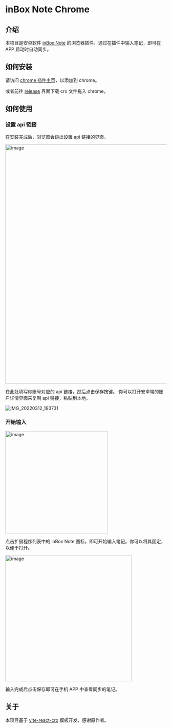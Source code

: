 # inBox Note Chrome

## 介绍

本项目是安卓软件 [inBox Note](https://gudong.web.cloudendpoint.cn/inbox/guide.html) 的浏览器插件，通过在插件中输入笔记，即可在 APP 启动时自动同步。

## 如何安装

请访问 [chrome 插件主页](https://chrome.google.com/webstore/detail/inbox-note/oohnohniochgefahfjehkdhgkgaokjai)，以添加到 chrome。

或者前往 [release](https://github.com/hyoban/inbox-chrome-ext/releases) 界面下载 crx 文件拖入 chrome。

## 如何使用

### 设置 api 链接

在安装完成后，浏览器会跳出设置 api 链接的界面。

<img width="748" alt="image" src="https://user-images.githubusercontent.com/38493346/158016451-1e5c7ba2-7bb5-4bd9-8f56-19c45970d027.png">

在此处填写你账号对应的 api 链接，然后点击保存按键。
你可以打开安卓端的账户详情界面来复制 api 链接，粘贴到本地。

![IMG_20220312_193731](https://user-images.githubusercontent.com/38493346/158016482-fc9698d9-d798-4789-b9d3-ff4304dd7750.jpg)

### 开始输入

<img width="320" alt="image" src="https://user-images.githubusercontent.com/38493346/158009377-51cf665b-1b6f-446f-af76-c0d9837269da.png">

点击扩展程序列表中的 inBox Note 图标，即可开始输入笔记。你可以将其固定，以便于打开。

<img width="394" alt="image" src="https://user-images.githubusercontent.com/38493346/158009460-bb985753-9c51-4d37-be1b-fa1412854a7e.png">

输入完成后点击保存即可在手机 APP 中查看同步的笔记。

## 关于

本项目基于 [vite-react-crx](https://github.com/Mirrorgo/vite-react-crx) 模板开发，感谢原作者。
